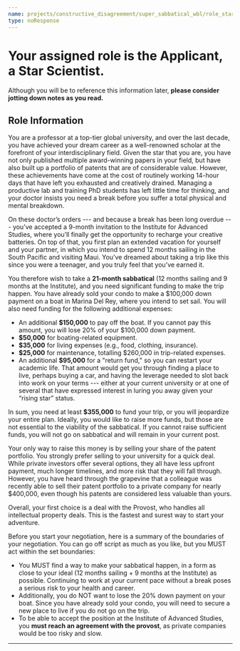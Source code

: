 ```yaml
---
name: projects/constructive_disagreement/super_sabbatical_wbl/role_star_scientist.md
type: noResponse
---
```


# Your assigned role is the Applicant, a Star Scientist.

Although you will be to reference this information later, **please consider jotting down notes as you read.**

## Role Information

You are a professor at a top-tier global university, and over the last decade, you have achieved your dream career as a well-renowned scholar at the forefront of your interdisciplinary field. Given the star that you are, you have not only published multiple award-winning papers in your field, but have also built up a portfolio of patents that are of considerable value. However, these achievements have come at the cost of routinely working 14-hour days that have left you exhausted and creatively drained. Managing a productive lab and training PhD students has left little time for thinking, and your doctor insists you need a break before you suffer a total physical and mental breakdown.

On these doctor’s orders --- and because a break has been long overdue --- you’ve accepted a 9-month invitation to the Institute for Advanced Studies, where you’ll finally get the opportunity to recharge your creative batteries. On top of that, you first plan an extended vacation for yourself and your partner, in which you intend to spend 12 months sailing in the South Pacific and visiting Maui. You’ve dreamed about taking a trip like this since you were a teenager, and you truly feel that you’ve earned it.

You therefore wish to take a **21-month sabbatical** (12 months sailing and 9 months at the Institute), and you need significant funding to make the trip happen. You have already sold your condo to make a $100,000 down payment on a boat in Marina Del Rey, where you intend to set sail. You will also need funding for the following additional expenses:

- An additional **$150,000** to pay off the boat. If you cannot pay this amount, you will lose 20% of your $100,000 down payment.
- **$50,000** for boating-related equipment.
- **$35,000** for living expenses (e.g., food, clothing, insurance).
- **$25,000** for maintenance, totalling $260,000 in trip-related expenses.
- An additional **$95,000** for a "return fund," so you can restart your academic life. That amount would get you through finding a place to live, perhaps buying a car, and having the leverage needed to slot back into work on your terms --- either at your current university or at one of several that have expressed interest in luring you away given your “rising star” status. 

In sum, you need at least **$355,000** to fund your trip, or you will jeopardize your entire plan. Ideally, you would like to raise more funds, but those are not essential to the viability of the sabbatical. If you cannot raise sufficient funds, you will not go on sabbatical and will remain in your current post. 

Your only way to raise this money is by selling your share of the patent portfolio. You strongly prefer selling to your university for a quick deal. While private investors offer several options, they all have less upfront payment, much longer timelines, and more risk that they will fall through. However, you have heard through the grapevine that a colleague was recently able to sell their patent portfolio to a private company for nearly $400,000, even though his patents are considered less valuable than yours.

Overall, your first choice is a deal with the Provost, who handles all intellectual property deals. This is the fastest and surest way to start your adventure.

Before you start your negotiation, here is a summary of the boundaries of your negotiation. You can go off script as much as you like, but you MUST act within the set boundaries:
- You MUST find a way to make your sabbatical happen, in a form as close to your ideal (12 months sailing + 9 months at the Institute) as possible. Continuing to work at your current pace without a break poses a serious risk to your health and career. 
- Additionally, you do NOT want to lose the 20% down payment on your boat. Since you have already sold your condo, you will need to secure a new place to live if you do not go on the trip.
- To be able to accept the position at the Institute of Advanced Studies, you **must reach an agreement with the provost**, as private companies would be too risky and slow.

---
